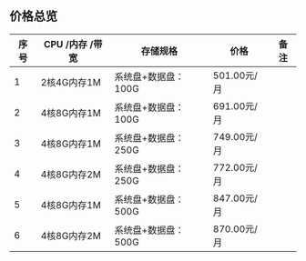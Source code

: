 ## 价格总览
| 序号    | CPU /内存 /带宽  | 存储规格                | 价格               |    备注     |
|--------|------------|-------------------------|-----------------------|-------------|
| 1      | 2核4G内存1M   | 系统盘+数据盘：100G      | 501.00元/月       |
| 2      | 4核8G内存1M  | 系统盘+数据盘：100G      |  691.00元/月      |
| 3      | 4核8G内存1M  | 系统盘+数据盘：250G      |  749.00元/月      |
| 4      | 4核8G内存2M  | 系统盘+数据盘：250G      |  772.00元/月     |
| 5      | 4核8G内存1M  | 系统盘+数据盘：500G      |   847.00元/月     |
| 6      | 4核8G内存2M  | 系统盘+数据盘：500G    |   870.00元/月     |
